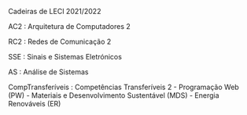 Cadeiras de LECI  2021/2022

AC2 		  : Arquitetura de Computadores 2

RC2 		  : Redes de Comunicação 2

SSE 		  : Sinais e Sistemas Eletrónicos

AS  		  : Análise de Sistemas

CompTransferíveis : Competências Transferíveis 2
		    - Programação Web (PW)
		    - Materiais e Desenvolvimento Sustentável (MDS)
		    - Energia Renováveis (ER)
